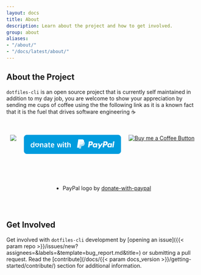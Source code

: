 ```yaml
---
layout: docs
title: About
description: Learn about the project and how to get involved.
group: about
aliases:
- "/about/"
- "/docs/latest/about/"
---
```


## About the Project

`dotfiles-cli` is an open source project that is currently self maintained in addition to my day job, you are welcome to show your appreciation by sending me cups of coffee using the the following link as it is a known fact that it is the fuel that drives software engineering ☕

<style>
.sponsor_buttons {
  display: flex;
  justify-content: center;
  flex-direction: row;
  text-align: center;
  margin-left: auto;
  margin-right: auto;
  padding: 2rem 0;
  /* padding-top: 10%; */
  gap: 10px;
  width: 100%; 
  max-width: 80rem; }
  /* margin-top: 6rem; */
  @media only screen and (max-width: 56.25em) {
    .sponsor_buttons {
      flex-direction: column;
      margin-top: 5rem; } }

.sponsor_button {
  background: var(--sephia);
  height: 50px;
  width: 120px;
  border-radius: 10px;
}
</style>

<div class="sponsor_buttons">
    <a href="https://github.com/sponsors/ZachiNachshon" target="_blank" alt="GitHub Sponsor">
        <img src="https://img.shields.io/static/v1?label=Sponsor&message=%E2%9D%A4&logo=GitHub&color=%23e2216a" height="50">
    </a>
    <br>
    <a href="https://paypal.me/ZachiNachshon/" target="_blank">
        <img src="/docs/latest/assets/img/paypal-blue.svg" height="50" width="255">
    </a>
    <br>
    <a href="https://www.buymeacoffee.com/ZachiNachshon" target="_blank">
        <img src="https://img.buymeacoffee.com/button-api/?text=Buy me a coffee&amp;emoji=&amp;slug=ZachiNachshon&amp;button_colour=e2216a&amp;font_colour=ffffff&amp;font_family=Cookie&amp;outline_colour=ffffff&amp;coffee_colour=FFDD00" alt="Buy me a Coffee Button">
    </a>
</div>

<div class="sponsor_buttons">
    <ul class="list-unstyled small text-muted">
        <li class="mb-2">PayPal logo by <a href="https://github.com/andreostrovsky/donate-with-paypal" target="_blank">donate-with-paypal</a></li>
    </ul>
</div>

## Get Involved

Get involved with `dotfiles-cli` development by [opening an issue]({{< param repo >}}/issues/new?assignees=&labels=&template=bug_report.md&title=) or submitting a pull request. Read the [contribute](/docs/{{< param docs_version >}}/getting-started/contribute/) section for additional information.
